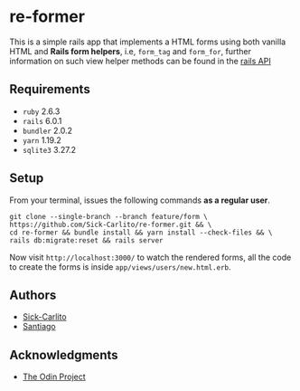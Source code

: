 # re-former

This is a simple rails app that implements a HTML forms using both vanilla HTML
and **Rails form helpers**, i.e, `form_tag` and `form_for`, further information on
such view helper methods can be found in the [rails API](https://api.rubyonrails.org/v6.0.1/classes/ActionView/Helpers/FormHelper.html)

## Requirements

- `ruby` 2.6.3
- `rails` 6.0.1
- `bundler` 2.0.2
- `yarn` 1.19.2
- `sqlite3` 3.27.2

## Setup

From your terminal, issues the following commands **as a regular user**.

```console
git clone --single-branch --branch feature/form \
https://github.com/Sick-Carlito/re-former.git && \
cd re-former && bundle install && yarn install --check-files && \
rails db:migrate:reset && rails server
```

Now visit `http://localhost:3000/` to watch the rendered forms, all the code
to create the forms is inside `app/views/users/new.html.erb`.

## Authors

- [Sick-Carlito](https://github.com/Sick-Carlito)
- [Santiago](https://github.com/santiago-rodrig)


## Acknowledgments

- [The Odin Project](https://www.theodinproject.com/courses/ruby-on-rails/lessons/forms)
